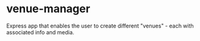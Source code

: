 # venue-manager
Express app that enables the user to create different "venues" - each with associated info and media.
